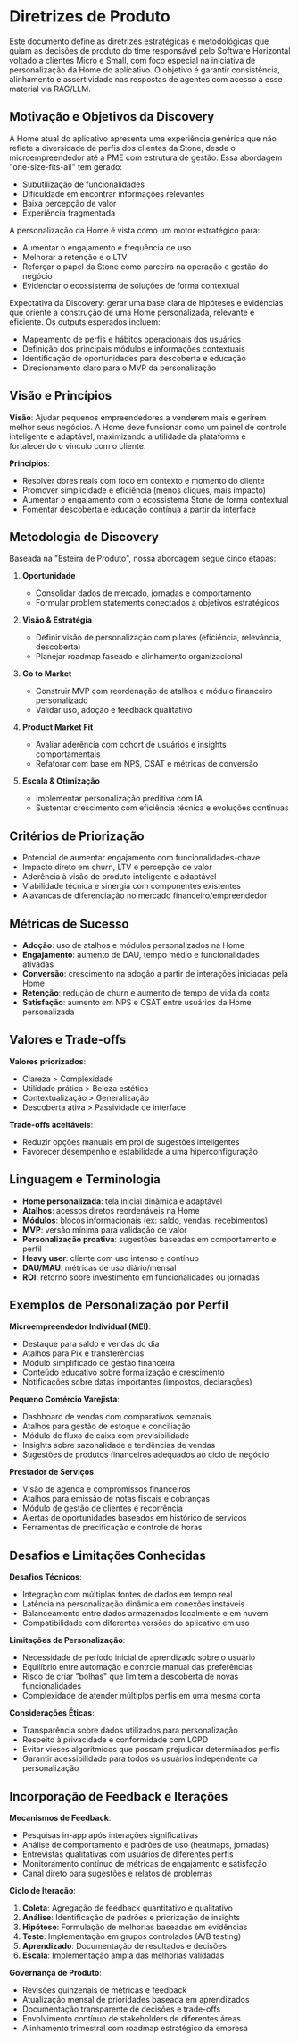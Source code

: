 # Diretrizes de Produto

Este documento define as diretrizes estratégicas e metodológicas que guiam as decisões de produto do time responsável pelo Software Horizontal voltado a clientes Micro e Small, com foco especial na iniciativa de personalização da Home do aplicativo. O objetivo é garantir consistência, alinhamento e assertividade nas respostas de agentes com acesso a esse material via RAG/LLM.

## Motivação e Objetivos da Discovery

A Home atual do aplicativo apresenta uma experiência genérica que não reflete a diversidade de perfis dos clientes da Stone, desde o microempreendedor até a PME com estrutura de gestão. Essa abordagem "one-size-fits-all" tem gerado:

- Subutilização de funcionalidades
- Dificuldade em encontrar informações relevantes
- Baixa percepção de valor
- Experiência fragmentada

A personalização da Home é vista como um motor estratégico para:

- Aumentar o engajamento e frequência de uso
- Melhorar a retenção e o LTV
- Reforçar o papel da Stone como parceira na operação e gestão do negócio
- Evidenciar o ecossistema de soluções de forma contextual

Expectativa da Discovery: gerar uma base clara de hipóteses e evidências que oriente a construção de uma Home personalizada, relevante e eficiente. Os outputs esperados incluem:

- Mapeamento de perfis e hábitos operacionais dos usuários
- Definição dos principais módulos e informações contextuais
- Identificação de oportunidades para descoberta e educação
- Direcionamento claro para o MVP da personalização

## Visão e Princípios

**Visão**: Ajudar pequenos empreendedores a venderem mais e gerirem melhor seus negócios. A Home deve funcionar como um painel de controle inteligente e adaptável, maximizando a utilidade da plataforma e fortalecendo o vínculo com o cliente.

**Princípios**:

- Resolver dores reais com foco em contexto e momento do cliente
- Promover simplicidade e eficiência (menos cliques, mais impacto)
- Aumentar o engajamento com o ecossistema Stone de forma contextual
- Fomentar descoberta e educação contínua a partir da interface

## Metodologia de Discovery

Baseada na "Esteira de Produto", nossa abordagem segue cinco etapas:

1. **Oportunidade**
   - Consolidar dados de mercado, jornadas e comportamento
   - Formular problem statements conectados a objetivos estratégicos

2. **Visão & Estratégia**
   - Definir visão de personalização com pilares (eficiência, relevância, descoberta)
   - Planejar roadmap faseado e alinhamento organizacional

3. **Go to Market**
   - Construir MVP com reordenação de atalhos e módulo financeiro personalizado
   - Validar uso, adoção e feedback qualitativo

4. **Product Market Fit**
   - Avaliar aderência com cohort de usuários e insights comportamentais
   - Refatorar com base em NPS, CSAT e métricas de conversão

5. **Escala & Otimização**
   - Implementar personalização preditiva com IA
   - Sustentar crescimento com eficiência técnica e evoluções contínuas

## Critérios de Priorização

- Potencial de aumentar engajamento com funcionalidades-chave
- Impacto direto em churn, LTV e percepção de valor
- Aderência à visão de produto inteligente e adaptável
- Viabilidade técnica e sinergia com componentes existentes
- Alavancas de diferenciação no mercado financeiro/empreendedor

## Métricas de Sucesso

- **Adoção**: uso de atalhos e módulos personalizados na Home
- **Engajamento**: aumento de DAU, tempo médio e funcionalidades ativadas
- **Conversão**: crescimento na adoção a partir de interações iniciadas pela Home
- **Retenção**: redução de churn e aumento de tempo de vida da conta
- **Satisfação**: aumento em NPS e CSAT entre usuários da Home personalizada

## Valores e Trade-offs

**Valores priorizados**:

- Clareza > Complexidade
- Utilidade prática > Beleza estética
- Contextualização > Generalização
- Descoberta ativa > Passividade de interface

**Trade-offs aceitáveis**:

- Reduzir opções manuais em prol de sugestões inteligentes
- Favorecer desempenho e estabilidade a uma hiperconfiguração

## Linguagem e Terminologia

- **Home personalizada**: tela inicial dinâmica e adaptável
- **Atalhos**: acessos diretos reordenáveis na Home
- **Módulos**: blocos informacionais (ex: saldo, vendas, recebimentos)
- **MVP**: versão mínima para validação de valor
- **Personalização proativa**: sugestões baseadas em comportamento e perfil
- **Heavy user**: cliente com uso intenso e contínuo
- **DAU/MAU**: métricas de uso diário/mensal
- **ROI**: retorno sobre investimento em funcionalidades ou jornadas

## Exemplos de Personalização por Perfil

**Microempreendedor Individual (MEI)**:
- Destaque para saldo e vendas do dia
- Atalhos para Pix e transferências
- Módulo simplificado de gestão financeira
- Conteúdo educativo sobre formalização e crescimento
- Notificações sobre datas importantes (impostos, declarações)

**Pequeno Comércio Varejista**:
- Dashboard de vendas com comparativos semanais
- Atalhos para gestão de estoque e conciliação
- Módulo de fluxo de caixa com previsibilidade
- Insights sobre sazonalidade e tendências de vendas
- Sugestões de produtos financeiros adequados ao ciclo de negócio

**Prestador de Serviços**:
- Visão de agenda e compromissos financeiros
- Atalhos para emissão de notas fiscais e cobranças
- Módulo de gestão de clientes e recorrência
- Alertas de oportunidades baseados em histórico de serviços
- Ferramentas de precificação e controle de horas

## Desafios e Limitações Conhecidas

**Desafios Técnicos**:
- Integração com múltiplas fontes de dados em tempo real
- Latência na personalização dinâmica em conexões instáveis
- Balanceamento entre dados armazenados localmente e em nuvem
- Compatibilidade com diferentes versões do aplicativo em uso

**Limitações de Personalização**:
- Necessidade de período inicial de aprendizado sobre o usuário
- Equilíbrio entre automação e controle manual das preferências
- Risco de criar "bolhas" que limitem a descoberta de novas funcionalidades
- Complexidade de atender múltiplos perfis em uma mesma conta

**Considerações Éticas**:
- Transparência sobre dados utilizados para personalização
- Respeito à privacidade e conformidade com LGPD
- Evitar vieses algorítmicos que possam prejudicar determinados perfis
- Garantir acessibilidade para todos os usuários independente da personalização

## Incorporação de Feedback e Iterações

**Mecanismos de Feedback**:
- Pesquisas in-app após interações significativas
- Análise de comportamento e padrões de uso (heatmaps, jornadas)
- Entrevistas qualitativas com usuários de diferentes perfis
- Monitoramento contínuo de métricas de engajamento e satisfação
- Canal direto para sugestões e relatos de problemas

**Ciclo de Iteração**:
1. **Coleta**: Agregação de feedback quantitativo e qualitativo
2. **Análise**: Identificação de padrões e priorização de insights
3. **Hipótese**: Formulação de melhorias baseadas em evidências
4. **Teste**: Implementação em grupos controlados (A/B testing)
5. **Aprendizado**: Documentação de resultados e decisões
6. **Escala**: Implementação ampla das melhorias validadas

**Governança de Produto**:
- Revisões quinzenais de métricas e feedback
- Atualização mensal de prioridades baseada em aprendizados
- Documentação transparente de decisões e trade-offs
- Envolvimento contínuo de stakeholders de diferentes áreas
- Alinhamento trimestral com roadmap estratégico da empresa
